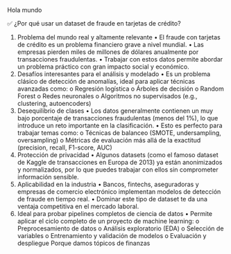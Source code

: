 Hola mundo


✅ ¿Por qué usar un dataset de fraude en tarjetas de crédito?
1. Problema del mundo real y altamente relevante
•	El fraude con tarjetas de crédito es un problema financiero grave a nivel mundial.
•	Las empresas pierden miles de millones de dólares anualmente por transacciones fraudulentas.
•	Trabajar con estos datos permite abordar un problema práctico con gran impacto social y económico.
2. Desafíos interesantes para el análisis y modelado
•	Es un problema clásico de detección de anomalías, ideal para aplicar técnicas avanzadas como:
o	Regresión logística
o	Árboles de decisión
o	Random Forest
o	Redes neuronales
o	Algoritmos no supervisados (e.g., clustering, autoencoders)
3. Desequilibrio de clases
•	Los datos generalmente contienen un muy bajo porcentaje de transacciones fraudulentas (menos del 1%), lo que introduce un reto importante en la clasificación.
•	Esto es perfecto para trabajar temas como:
o	Técnicas de balanceo (SMOTE, undersampling, oversampling)
o	Métricas de evaluación más allá de la exactitud (precision, recall, F1-score, AUC)
4. Protección de privacidad
•	Algunos datasets (como el famoso dataset de Kaggle de transacciones en Europa de 2013) ya están anonimizados y normalizados, por lo que puedes trabajar con ellos sin comprometer información sensible.
5. Aplicabilidad en la industria
•	Bancos, fintechs, aseguradoras y empresas de comercio electrónico implementan modelos de detección de fraude en tiempo real.
•	Dominar este tipo de dataset te da una ventaja competitiva en el mercado laboral.
6. Ideal para probar pipelines completos de ciencia de datos
•	Permite aplicar el ciclo completo de un proyecto de machine learning:
o	Preprocesamiento de datos
o	Análisis exploratorio (EDA)
o	Selección de variables
o	Entrenamiento y validación de modelos
o	Evaluación y despliegue
Porque damos tópicos de finanzas
